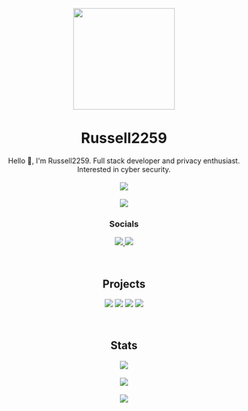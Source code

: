 <p align="center"><img src="https://avatars.githubusercontent.com/u/84256826" width="200px"/></p>

<h1 align="center">Russell2259</h1>

<p align="center">
  Hello 👋, I'm Russell2259. Full stack developer and privacy enthusiast. Interested in cyber security.
  <br>
  <br>
  <a href="#">
    <img src="https://skillicons.dev/icons?i=md,html,javascript,css,nodejs,python,java,typescript,electron,mongodb" />
    <br>
    <br>
    <img src="https://skillicons.dev/icons?i=vscode,eclipse,github,cloudflare,figma" />
  </a>
  
  <h3 align="center">Socials</h3>
  <p align="center">
    <a href="https://discord.com/users/1082457685598937209">
        <img src="https://skillicons.dev/icons?i=discord" />
    </a>
    <a href="https://github.com/Russell2259">
        <img src="https://skillicons.dev/icons?i=github" />
    </a>
  </p>
</p>

<br>

<h2 align="center">Projects</h2>
<p align="center">
  <a href="https://github.com/EmberNetwork/GameHub"><img src="https://github-readme-stats.vercel.app/api/pin/?username=EmberNetwork&repo=GameHub&show_icons=true&theme=dark" /></a>
  <a href="https://github.com/EmberNetwork/Mirror"><img src="https://github-readme-stats.vercel.app/api/pin/?username=EmberNetwork&repo=Mirror&show_icons=true&theme=dark" /></a>
  <a href="https://github.com/Russell2259/Easyviolet"><img src="https://github-readme-stats.vercel.app/api/pin/?username=russell2259&repo=Easyviolet&show_icons=true&theme=dark" /></a>
  <a href="https://github.com/EmberNetwork/Blaze"><img src="https://github-readme-stats.vercel.app/api/pin/?username=EmberNetwork&repo=Blaze&show_icons=true&theme=dark" /></a>
</p>
<br>
<h2 align="center">Stats</h2>
<p align="center">
  <a href="#"><img src="https://github-readme-stats.vercel.app/api?username=Russell2259&show_icons=true&theme=dark" /></a>
  <br>
  <br>
  <a href="#"><img src="https://github-readme-stats.vercel.app/api/top-langs/?username=Russell2259&layout=compact&show_icons=true&theme=dark" /></a>
  <br>
  <br>
  <a href="#"><img src="https://github-readme-streak-stats.herokuapp.com?user=Russell2259&theme=github-dark-blue&border_radius=4.5" /></a>
</p>

<!--<table><tbody><tr><td><a href="https://octo-ring.com/"><img src="https://octo-ring.com/static/img/widget/top.png" width="99%" alt="Octo Ring logo" align="top"></a><br><a href="https://octo-ring.com/p/Russell2259/prev"><img src="https://octo-ring.com/static/img/widget/prev.png" width="33%" alt="previous" align="top" title="previous profile"></a><a href="https://octo-ring.com/p/Russell2259/random"><img src="https://octo-ring.com/static/img/widget/random.png" width="33%" alt="random" align="top" title="random profile"></a><a href="https://octo-ring.com/p/Russell2259/next"><img src="https://octo-ring.com/static/img/widget/next.png" width="33%" alt="next" align="top" title="next profile"></a><br><a href="https://octo-ring.com/"><img src="https://octo-ring.com/static/img/widget/bottom.png" width="99%" alt="check out other GitHub profiles in the Octo Ring" align="top"></a></td></tr></tbody></table>-->
